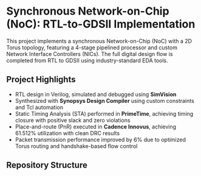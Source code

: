 # Synchronous Network-on-Chip (NoC): RTL-to-GDSII Implementation

This project implements a synchronous Network-on-Chip (NoC) with a 2D Torus topology, featuring a 4-stage pipelined processor and custom Network Interface Controllers (NICs). The full digital design flow is completed from RTL to GDSII using industry-standard EDA tools.

## Project Highlights
- RTL design in Verilog, simulated and debugged using **SimVision**
- Synthesized with **Synopsys Design Compiler** using custom constraints and Tcl automation
- Static Timing Analysis (STA) performed in **PrimeTime**, achieving timing closure with positive slack and zero violations
- Place-and-route (PnR) executed in **Cadence Innovus**, achieving 61.512% utilization with clean DRC results
- Packet transmission performance improved by 6% due to optimized Torus routing and handshake-based flow control

## Repository Structure
